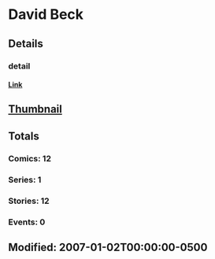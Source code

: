 # David  Beck 
## Details
### detail
#### [Link](http://marvel.com/comics/creators/8338/david_beck?utm_campaign=apiRef&utm_source=225578a89fc76f3d20fbffda5d17a88d)
## [Thumbnail](http://i.annihil.us/u/prod/marvel/i/mg/b/40/image_not_available.jpg)
## Totals
### Comics: 12
### Series: 1
### Stories: 12
### Events: 0
## Modified: 2007-01-02T00:00:00-0500